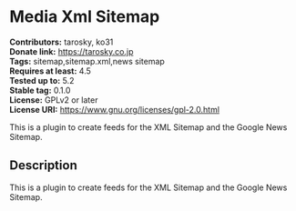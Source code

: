 # Media Xml Sitemap #

**Contributors:** tarosky, ko31  
**Donate link:** https://tarosky.co.jp  
**Tags:** sitemap,sitemap.xml,news sitemap  
**Requires at least:** 4.5  
**Tested up to:** 5.2  
**Stable tag:** 0.1.0  
**License:** GPLv2 or later  
**License URI:** https://www.gnu.org/licenses/gpl-2.0.html  

This is a plugin to create feeds for the XML Sitemap and the Google News Sitemap.

## Description ##

This is a plugin to create feeds for the XML Sitemap and the Google News Sitemap.

